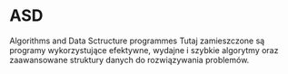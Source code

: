 # ASD
Algorithms and Data Sctructure programmes
Tutaj zamieszczone są programy wykorzystujące efektywne, wydajne i szybkie algorytmy oraz zaawansowane struktury danych do rozwiązywania problemów.
